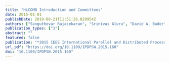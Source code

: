 ```yaml
---
title: "HiCOMB Introduction and Committees"
date: 2015-01-01
publishDate: 2019-08-21T11:51:26.829954Z
authors: ["Sanguthevar Rajasekaran", "Srinivas Aluru", "David A. Bader"]
publication_types: ["1"]
abstract: ""
featured: false
publication: "*2015 IEEE International Parallel and Distributed Processing Symposium Workshop, IPDPS 2015, Hyderabad, India, May 25-29, 2015*"
url_pdf: "https://doi.org/10.1109/IPDPSW.2015.160"
doi: "10.1109/IPDPSW.2015.160"
---
```


